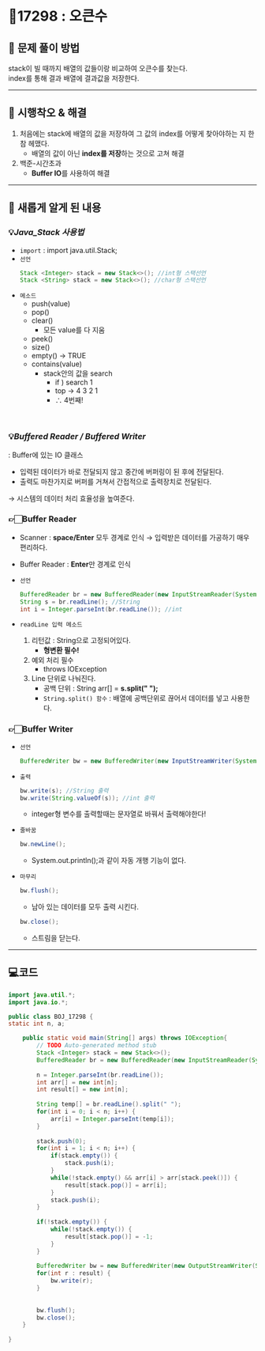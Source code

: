 # 🥇17298 : 오큰수 
## 📎 문제 풀이 방법
stack이 빌 때까지 배열의 값들이랑 비교하여 오큰수를 찾는다.</br>
index를 통해 결과 배열에 결과값을 저장한다.

---

## 📎 시행착오 & 해결
1. 처음에는 stack에 배열의 값을 저장하여 그 값의 index를 어떻게 찾아야하는 지 한참 헤맸다. 
    - 배열의 값이 아닌 **index를 저장**하는 것으로 고쳐 해결
2. 백준-시간초과
    - **Buffer IO**를 사용하여 해결

---


## 📎 새롭게 알게 된 내용
### 💡*Java_Stack 사용법*
- `import` : import java.util.Stack;
- `선언` 
    ```Java
    Stack <Integer> stack = new Stack<>(); //int형 스택선언
    Stack <String> stack = new Stack<>(); //char형 스택선언
    ```
- `메소드`
    - push(value)
    - pop()
    - clear()
        - 모든 value를 다 지움
    - peek()
    - size()
    - empty() → TRUE
    - contains(value)
        - stack안의 값을 search
            - if ) search 1
            - top → 4 3 2 1 
            -  ∴ 4번째!

</br>

### 💡*Buffered Reader / Buffered Writer*
: Buffer에 있는 IO 클래스 
- 입력된 데이터가 바로 전달되지 않고 중간에 버퍼링이 된 후에 전달된다.
- 출력도 마찬가지로 버퍼를 거쳐서 간접적으로 출력장치로 전달된다.

→ 시스템의 데이터 처리 효율성을 높여준다.

### 👉🏻Buffer Reader
- Scanner : **space/Enter** 모두 경계로 인식 → 입력받은 데이터를 가공하기 매우 편리하다.

- Buffer Reader : **Enter**만 경계로 인식

- `선언`
    ```Java
    BufferedReader br = new BufferedReader(new InputStreamReader(System.in));
    String s = br.readLine(); //String
    int i = Integer.parseInt(br.readLine()); //int
    ```

- `readLine 입력 메소드`
    1. 리턴값 : String으로 고정되어있다.
        - **형변환 필수!**
    2. 예외 처리 필수 
        - throws IOException
    3. Line 단위로 나눠진다.
        - 공백 단위 : String arr[] = **s.split(" ");**
        - `String.split() 함수` : 배열에 공백단위로 끊어서 데이터를 넣고 사용한다.

### 👉🏻Buffer Writer
- `선언`
    ```Java
    BufferedWriter bw = new BufferedWriter(new InputStreamWriter(System.in));
    ```

- `출력`
    ```Java
    bw.write(s); //String 출력
    bw.write(String.valueOf(s)); //int 출력
    ```
    - integer형 변수를 출력할때는 문자열로 바꿔서 출력해야한다!
    
- `줄바꿈`
    ```Java
    bw.newLine();
    ```
    - System.out.println();과 같이 자동 개행 기능이 없다.
- `마무리`
    ```Java
    bw.flush();
    ```
    - 남아 있는 데이터를 모두 출력 시킨다.
    ```Java
    bw.close();
    ```
    - 스트림을 닫는다.

---

## 💻코드
```Java
import java.util.*;
import java.io.*;

public class BOJ_17298 {
static int n, a;

	public static void main(String[] args) throws IOException{
		// TODO Auto-generated method stub
		Stack <Integer> stack = new Stack<>();	
		BufferedReader br = new BufferedReader(new InputStreamReader(System.in));
		
		n = Integer.parseInt(br.readLine());
		int arr[] = new int[n];		
		int result[] = new int[n];
		
		String temp[] = br.readLine().split(" ");
		for(int i = 0; i < n; i++) {
			arr[i] = Integer.parseInt(temp[i]);
		}
		
		stack.push(0);
		for(int i = 1; i < n; i++) {
			if(stack.empty()) {
				stack.push(i);
			}
			while(!stack.empty() && arr[i] > arr[stack.peek()]) {	
				result[stack.pop()] = arr[i];														
			}
			stack.push(i);
		}
		
		if(!stack.empty()) {
			while(!stack.empty()) {
				result[stack.pop()] = -1;				
			}
		}
		
		BufferedWriter bw = new BufferedWriter(new OutputStreamWriter(System.out));
		for(int r : result) {
			bw.write(r);
		}
		
		
		bw.flush();
		bw.close();
	}
	
}
```

